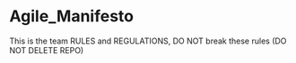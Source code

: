 # Agile_Manifesto
This is the team RULES and REGULATIONS, DO NOT break these rules (DO NOT DELETE REPO)
